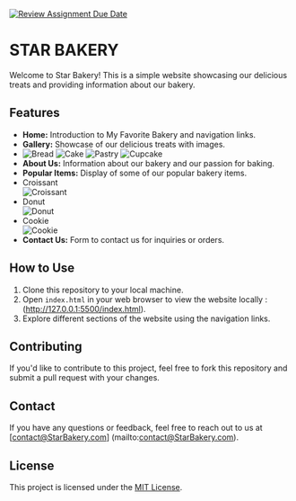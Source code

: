 [![Review Assignment Due Date](https://classroom.github.com/assets/deadline-readme-button-24ddc0f5d75046c5622901739e7c5dd533143b0c8e959d652212380cedb1ea36.svg)](https://classroom.github.com/a/J5s2e_vk)
# STAR BAKERY

Welcome to Star Bakery! This is a simple website showcasing our delicious treats and providing information about our bakery.

## Features

- **Home:** Introduction to My Favorite Bakery and navigation links.
- **Gallery:** Showcase of our delicious treats with images.
- ![Bread](https://source.unsplash.com/250x250/?bread)
![Cake](https://source.unsplash.com/250x250/?cake)
![Pastry](https://source.unsplash.com/250x250/?pastry)
![Cupcake](https://source.unsplash.com/250x250/?cupcake)
- **About Us:** Information about our bakery and our passion for baking.
- **Popular Items:** Display of some of our popular bakery items.
- Croissant  
  ![Croissant](https://source.unsplash.com/150x150/?croissant)
- Donut  
  ![Donut](https://source.unsplash.com/150x150/?donut)
- Cookie  
  ![Cookie](https://source.unsplash.com/150x150/?cookie)
- **Contact Us:** Form to contact us for inquiries or orders.

## How to Use

1. Clone this repository to your local machine.
2. Open `index.html` in your web browser to view the website locally : (http://127.0.0.1:5500/index.html).
3. Explore different sections of the website using the navigation links.

## Contributing

If you'd like to contribute to this project, feel free to fork this repository and submit a pull request with your changes.

## Contact

If you have any questions or feedback, feel free to reach out to us at [contact@StarBakery.com] (mailto:contact@StarBakery.com).

## License

This project is licensed under the [MIT License](LICENSE).
